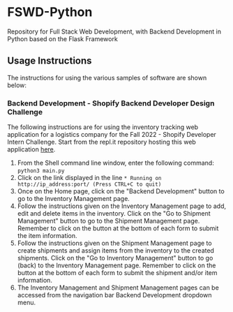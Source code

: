 # FSWD-Python
Repository for Full Stack Web Development, with Backend Development in Python
based on the Flask Framework

## Usage Instructions
The instructions for using the various samples of software are shown below:

### Backend Development - Shopify Backend Developer Design Challenge
The following instructions are for using the inventory tracking web
application for a logistics company for the Fall 2022 - Shopify Developer
Intern Challenge. Start from the repl.it repository hosting this web
application [here](https://replit.com/@NathanielHu4/FSWD-Python-Shopify-BDIC).
1. From the Shell command line window, enter the following command:
`python3 main.py`
2. Click on the link displayed in the line
`* Running on http://ip_address:port/ (Press CTRL+C to quit)`
3. Once on the Home page, click on the "Backend Development" button to go to
the Inventory Management page.
4. Follow the instructions given on the Inventory Management page to add, edit
and delete items in the inventory. Click on the "Go to Shipment Management"
button to go to the Shipment Management page. Remember to click on the button
at the bottom of each form to submit the item information.
5. Follow the instructions given on the Shipment Management page to create
shipments and assign items from the inventory to the created shipments. Click
on the "Go to Inventory Management" button to go (back) to the Inventory
Management page. Remember to click on the button at the bottom of each form to
submit the shipment and/or item information.
6. The Inventory Management and Shipment Management pages can be accessed from
the navigation bar Backend Development dropdown menu.

